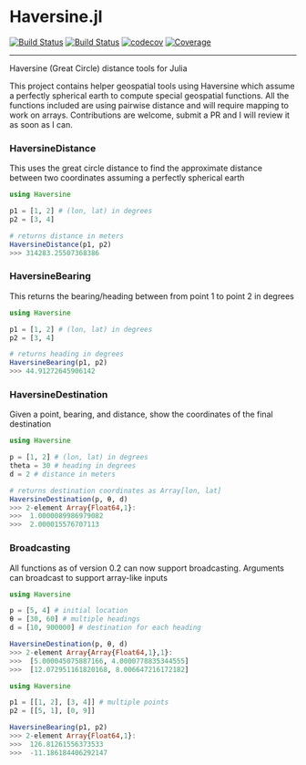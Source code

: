 # Haversine.jl

[![Build Status](https://travis-ci.com/techshot25/Haversine.jl.svg?branch=master)](https://travis-ci.com/techshot25/Haversine.jl)
[![Build Status](https://ci.appveyor.com/api/projects/status/github/techshot25/Haversine?svg=true)](https://ci.appveyor.com/project/techshot25/Haversine)
[![codecov](https://codecov.io/gh/techshot25/Haversine.jl/branch/master/graph/badge.svg?token=W0VM6KD0CW)](https://codecov.io/gh/techshot25/Haversine.jl)
[![Coverage](https://coveralls.io/repos/github/techshot25/Haversine/badge.svg?branch=master)](https://coveralls.io/github/techshot25/Haversine?branch=master)

---

Haversine (Great Circle) distance tools for Julia

This project contains helper geospatial tools using Haversine which assume a perfectly spherical earth to compute special geospatial functions. All the functions included are using pairwise distance and will require mapping to work on arrays. Contributions are welcome, submit a PR and I will review it as soon as I can.

### HaversineDistance
This uses the great circle distance to find the approximate distance between two coordinates assuming a perfectly spherical earth

```julia
using Haversine

p1 = [1, 2] # (lon, lat) in degrees
p2 = [3, 4]

# returns distance in meters
HaversineDistance(p1, p2)
>>> 314283.25507368386
```

### HaversineBearing
This returns the bearing/heading between from point 1 to point 2 in degrees

```julia
using Haversine

p1 = [1, 2] # (lon, lat) in degrees
p2 = [3, 4]

# returns heading in degrees
HaversineBearing(p1, p2)
>>> 44.91272645906142
```

### HaversineDestination
Given a point, bearing, and distance, show the coordinates of the final destination

```julia
using Haversine

p = [1, 2] # (lon, lat) in degrees
theta = 30 # heading in degrees
d = 2 # distance in meters

# returns destination coordinates as Array[lon, lat]
HaversineDestination(p, θ, d)
>>> 2-element Array{Float64,1}:
>>>  1.0000089986979082
>>>  2.000015576707113
```

### Broadcasting
All functions as of version 0.2 can now support broadcasting. Arguments can broadcast to support array-like inputs

```julia
using Haversine

p = [5, 4] # initial location
θ = [30, 60] # multiple headings
d = [10, 900000] # destination for each heading

HaversineDestination(p, θ, d)
>>> 2-element Array{Array{Float64,1},1}:
>>>  [5.000045075887166, 4.0000778835344555]
>>>  [12.072951161820168, 8.006647216172182]
```

```julia
using Haversine

p1 = [[1, 2], [3, 4]] # multiple points
p2 = [[5, 1], [0, 9]]

HaversineBearing(p1, p2)
>>> 2-element Array{Float64,1}:
>>>  126.81261556373533
>>>  -11.186184406292147
```
